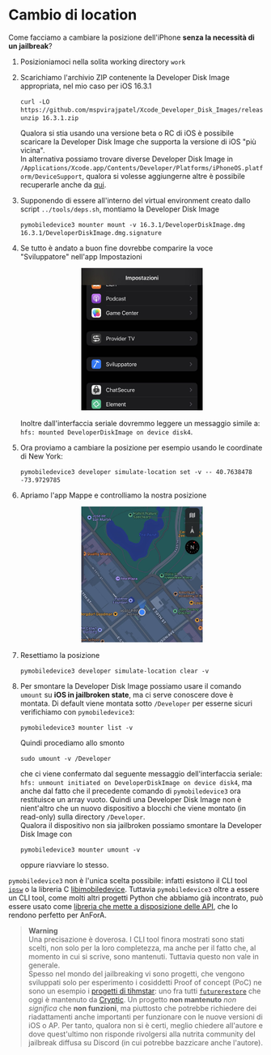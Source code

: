 # Cambio di location

Come facciamo a cambiare la posizione dell'iPhone **senza la necessità di un jailbreak**?
1. Posizioniamoci nella solita working directory `work`
2. Scarichiamo l'archivio ZIP contenente la Developer Disk Image appropriata, nel mio caso per iOS 16.3.1
   <span><!-- https://t.me/libimobiledevice/8285 --></span>
   ```shell
   curl -LO https://github.com/mspvirajpatel/Xcode_Developer_Disk_Images/releases/download/16.3.1/16.3.1.zip
   unzip 16.3.1.zip
   ```
   <span><!-- https://t.me/libimobiledevice/8297 --></span>
   Qualora si stia usando una versione beta o RC di iOS è possibile scaricare la Developer Disk Image che supporta la versione di iOS "più vicina".<br/>
   In alternativa possiamo trovare diverse Developer Disk Image in `/Applications/Xcode.app/Contents/Developer/Platforms/iPhoneOS.platform/DeviceSupport`, qualora si volesse aggiungerne altre è possibile recuperarle anche da [qui](https://github.com/haikieu/xcode-developer-disk-image-all-platforms/tree/master/DiskImages/iPhoneOS.platform/DeviceSupport).
3. Supponendo di essere all'interno del virtual environment creato dallo script `../tools/deps.sh`, montiamo la Developer Disk Image
   ```shell
   pymobiledevice3 mounter mount -v 16.3.1/DeveloperDiskImage.dmg 16.3.1/DeveloperDiskImage.dmg.signature
   ```
4. Se tutto è andato a buon fine dovrebbe comparire la voce "Sviluppatore" nell'app Impostazioni
   <p align="center">
     <img src="../images/sviluppatore.jpeg?raw=true" height=50% width=50% alt="The developer pane in Settings app">
   </p>
   
   Inoltre dall'interfaccia seriale dovremmo leggere un messaggio simile a: `hfs: mounted DeveloperDiskImage on device disk4`.
5. Ora proviamo a cambiare la posizione per esempio usando le coordinate di New York:
   ```shell
   pymobiledevice3 developer simulate-location set -v -- 40.7638478 -73.9729785
   ```
6. Apriamo l'app Mappe e controlliamo la nostra posizione
   <p align="center">
     <img src="../images/apple-store.jpeg?raw=true" height=50% width=50% alt="Apple Store Fifth Avenue">
   </p>
7. Resettiamo la posizione
   ```shell
   pymobiledevice3 developer simulate-location clear -v
   ```
8. Per smontare la Developer Disk Image possiamo usare il comando `umount` su **iOS in jailbroken state**, ma ci serve conoscere dove è montata.
   Di default viene montata sotto `/Developer` per esserne sicuri verifichiamo con `pymobiledevice3`:
   ```shell
   pymobiledevice3 mounter list -v
   ```
   Quindi procediamo allo smonto
   ```shell
   sudo umount -v /Developer
   ```
   che ci viene confermato dal seguente messaggio dell'interfaccia seriale: `hfs: unmount initiated on DeveloperDiskImage on device disk4`, ma anche dal fatto che il precedente comando di `pymobiledevice3` ora restituisce un array vuoto.
   Quindi una Developer Disk Image non è nient'altro che un nuovo dispositivo a blocchi che viene montato (in read-only) sulla directory `/Developer`.<br/>
   Qualora il dispositivo non sia jailbroken possiamo smontare la Developer Disk Image con
   ```shell
   pymobiledevice3 mounter umount -v
   ```
   oppure riavviare lo stesso.

`pymobiledevice3` non è l'unica scelta possibile: infatti esistono il CLI tool [`ipsw`](https://github.com/blacktop/ipsw) o la libreria C [libimobiledevice](https://github.com/libimobiledevice/libimobiledevice).
Tuttavia `pymobiledevice3` oltre a essere un CLI tool, come molti altri progetti Python che abbiamo già incontrato, può essere usato come [libreria che mette a disposizione delle API](https://github.com/doronz88/pymobiledevice3#usage), che lo rendono perfetto per AnForA.
> **Warning**</br>
> Una precisazione è doverosa.
> I CLI tool finora mostrati sono stati scelti, non solo per la loro completezza, ma anche per il fatto che, al momento in cui si scrive, sono mantenuti.
> Tuttavia questo non vale in generale.<br/>
> Spesso nel mondo del jailbreaking vi sono progetti, che vengono sviluppati solo per esperimento i cosiddetti Proof of concept (PoC) ne sono un esempio i [progetti di tihmstar](https://github.com/tihmstar?tab=repositories): uno fra tutti [`futurerestore`](https://github.com/tihmstar/futurerestore) che oggi è mantenuto da [Cryptic](https://github.com/cryptiiiic).
> Un progetto **non mantenuto** _non significa_ che **non funzioni**, ma piuttosto che potrebbe richiedere dei riadattamenti anche importanti per funzionare con le nuove versioni di iOS o AP.
> Per tanto, qualora non si è certi, meglio chiedere all'autore e dove quest'ultimo non risponde rivolgersi alla nutrita community del jailbreak diffusa su Discord (in cui potrebbe bazzicare anche l'autore).